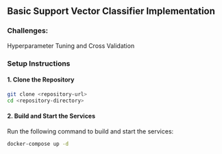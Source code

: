 ## Basic Support Vector Classifier Implementation

### Challenges:
Hyperparameter Tuning and Cross Validation


### Setup Instructions

#### 1. Clone the Repository

```bash
git clone <repository-url>
cd <repository-directory>
```

#### 2. Build and Start the Services

Run the following command to build and start the services:

```bash
docker-compose up -d
```
